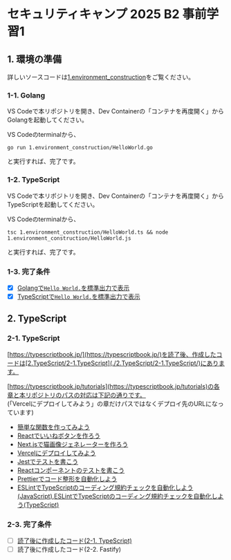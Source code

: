 # セキュリティキャンプ 2025 B2 事前学習1
## 1. 環境の準備
詳しいソースコードは[1.environment_construction](1.environment_construction)をご覧ください。
### 1-1. Golang
VS Codeで本リポジトリを開き、Dev Containerの「コンテナを再度開く」からGolangを起動してください。   

VS Codeのterminalから、
```
go run 1.environment_construction/HelloWorld.go
```
と実行すれば、完了です。     
### 1-2. TypeScript
VS Codeで本リポジトリを開き、Dev Containerの「コンテナを再度開く」からTypeScriptを起動してください。   

VS Codeのterminalから、
```
tsc 1.environment_construction/HelloWorld.ts && node 1.environment_construction/HelloWorld.js
```
と実行すれば、完了です。     
### 1-3. 完了条件
- [x] [Golangで`Hello World.`を標準出力で表示](./1.environment_construction/HelloWorld.go)
- [x] [TypeScriptで`Hello World.`を標準出力で表示](./1.environment_construction/HelloWorld.ts)

## 2. TypeScript
### 2-1. TypeScript
[https://typescriptbook.jp/](https://typescriptbook.jp/)を読了後、作成したコードは[2.TypeScript/2-1.TypeScript](./2.TypeScript/2-1.TypeScript/)にあります。

[https://typescriptbook.jp/tutorials](https://typescriptbook.jp/tutorials)の各章と本リポジトリのパスの対応は下記の通りです。     
(「Vercelにデプロイしてみよう」の章だけパスではなくデプロイ先のURLになっています)

- [簡単な関数を作ってみよう](./2.TypeScript/2-1.TypeScript/simple-function/)
- [Reactでいいねボタンを作ろう](./2.TypeScript/2-1.TypeScript/like-button/)
- [Next.jsで猫画像ジェネレーターを作ろう](./2.TypeScript/2-1.TypeScript/random-cat/)
- [Vercelにデプロイしてみよう](https://sec-camp2025-b2-pre-learning-1-rand.vercel.app)
- [Jestでテストを書こう](./2.TypeScript/2-1.TypeScript/jest-tutorial/)
- [Reactコンポーネントのテストを書こう](./2.TypeScript/2-1.TypeScript/component-test-tutorial/)
- [Prettierでコード整形を自動化しよう](./2.TypeScript/2-1.TypeScript/prettier-tutorial/)
- [ESLintでTypeScriptのコーディング規約チェックを自動化しよう(JavaScript)](./2.TypeScript/2-1.TypeScript/eslint-tutorial/),[ESLintでTypeScriptのコーディング規約チェックを自動化しよう(TypeScript)](./2.TypeScript/2-1.TypeScript/eslint-typescript-tutorial/)



### 2-3. 完了条件
- [ ] [読了後に作成したコード(2-1. TypeScript)](./2.TypeScript/2-1.TypeScript/)
- [ ] 読了後に作成したコード(2-2. Fastify)
